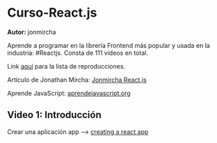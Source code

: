 # Curso-React.js

<p><strong>Autor:</strong> jonmircha</p>

<p>Aprende a programar en la librería Frontend más popular y usada en la industria: #Reactjs. Consta de 111 videos en total.</p>

<p>Link <a href="https://www.youtube.com/playlist?list=PLvq-jIkSeTUZ5XcUw8fJPTBKEHEKPMTKk">aquí</a> para la lista de reproducciones.</p>
<p>Artículo de Jonathan Mircha: <a href="https://jonmircha.com/react">Jonmircha React.js</a></p>
<p>Aprende JavaScript: <a href="https://aprendejavascript.org/">aprendejavascript.org</a></p>

<h2>Video 1: Introducción</h2>

<p>Crear una aplicación app --> <a href="https://react.dev/learn/creating-a-react-app">creating a react app</a></p>
